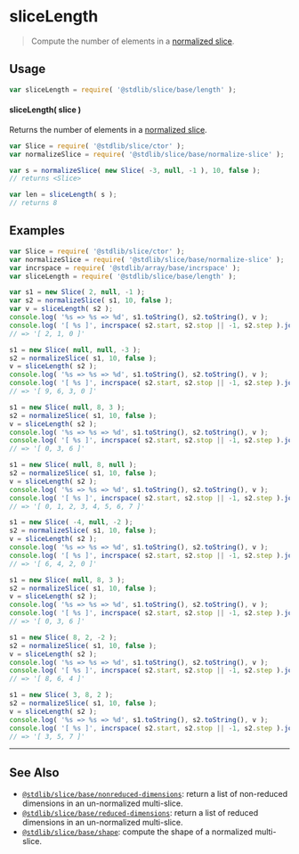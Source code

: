 <!--

@license Apache-2.0

Copyright (c) 2023 The Stdlib Authors.

Licensed under the Apache License, Version 2.0 (the "License");
you may not use this file except in compliance with the License.
You may obtain a copy of the License at

   http://www.apache.org/licenses/LICENSE-2.0

Unless required by applicable law or agreed to in writing, software
distributed under the License is distributed on an "AS IS" BASIS,
WITHOUT WARRANTIES OR CONDITIONS OF ANY KIND, either express or implied.
See the License for the specific language governing permissions and
limitations under the License.

-->

# sliceLength

> Compute the number of elements in a [normalized slice][@stdlib/slice/base/normalize-slice].

<!-- Section to include introductory text. Make sure to keep an empty line after the intro `section` element and another before the `/section` close. -->

<section class="intro">

</section>

<!-- /.intro -->

<!-- Package usage documentation. -->

<section class="usage">

## Usage

```javascript
var sliceLength = require( '@stdlib/slice/base/length' );
```

<a name="main"></a>

#### sliceLength( slice )

Returns the number of elements in a [normalized slice][@stdlib/slice/base/normalize-slice].

```javascript
var Slice = require( '@stdlib/slice/ctor' );
var normalizeSlice = require( '@stdlib/slice/base/normalize-slice' );

var s = normalizeSlice( new Slice( -3, null, -1 ), 10, false );
// returns <Slice>

var len = sliceLength( s );
// returns 8
```

</section>

<!-- /.usage -->

<!-- Package usage notes. Make sure to keep an empty line after the `section` element and another before the `/section` close. -->

<section class="notes">

</section>

<!-- /.notes -->

<!-- Package usage examples. -->

<section class="examples">

## Examples

<!-- eslint no-undef: "error" -->

```javascript
var Slice = require( '@stdlib/slice/ctor' );
var normalizeSlice = require( '@stdlib/slice/base/normalize-slice' );
var incrspace = require( '@stdlib/array/base/incrspace' );
var sliceLength = require( '@stdlib/slice/base/length' );

var s1 = new Slice( 2, null, -1 );
var s2 = normalizeSlice( s1, 10, false );
var v = sliceLength( s2 );
console.log( '%s => %s => %d', s1.toString(), s2.toString(), v );
console.log( '[ %s ]', incrspace( s2.start, s2.stop || -1, s2.step ).join( ', ' ) );
// => '[ 2, 1, 0 ]'

s1 = new Slice( null, null, -3 );
s2 = normalizeSlice( s1, 10, false );
v = sliceLength( s2 );
console.log( '%s => %s => %d', s1.toString(), s2.toString(), v );
console.log( '[ %s ]', incrspace( s2.start, s2.stop || -1, s2.step ).join( ', ' ) );
// => '[ 9, 6, 3, 0 ]'

s1 = new Slice( null, 8, 3 );
s2 = normalizeSlice( s1, 10, false );
v = sliceLength( s2 );
console.log( '%s => %s => %d', s1.toString(), s2.toString(), v );
console.log( '[ %s ]', incrspace( s2.start, s2.stop || -1, s2.step ).join( ', ' ) );
// => '[ 0, 3, 6 ]'

s1 = new Slice( null, 8, null );
s2 = normalizeSlice( s1, 10, false );
v = sliceLength( s2 );
console.log( '%s => %s => %d', s1.toString(), s2.toString(), v );
console.log( '[ %s ]', incrspace( s2.start, s2.stop || -1, s2.step ).join( ', ' ) );
// => '[ 0, 1, 2, 3, 4, 5, 6, 7 ]'

s1 = new Slice( -4, null, -2 );
s2 = normalizeSlice( s1, 10, false );
v = sliceLength( s2 );
console.log( '%s => %s => %d', s1.toString(), s2.toString(), v );
console.log( '[ %s ]', incrspace( s2.start, s2.stop || -1, s2.step ).join( ', ' ) );
// => '[ 6, 4, 2, 0 ]'

s1 = new Slice( null, 8, 3 );
s2 = normalizeSlice( s1, 10, false );
v = sliceLength( s2 );
console.log( '%s => %s => %d', s1.toString(), s2.toString(), v );
console.log( '[ %s ]', incrspace( s2.start, s2.stop || -1, s2.step ).join( ', ' ) );
// => '[ 0, 3, 6 ]'

s1 = new Slice( 8, 2, -2 );
s2 = normalizeSlice( s1, 10, false );
v = sliceLength( s2 );
console.log( '%s => %s => %d', s1.toString(), s2.toString(), v );
console.log( '[ %s ]', incrspace( s2.start, s2.stop || -1, s2.step ).join( ', ' ) );
// => '[ 8, 6, 4 ]'

s1 = new Slice( 3, 8, 2 );
s2 = normalizeSlice( s1, 10, false );
v = sliceLength( s2 );
console.log( '%s => %s => %d', s1.toString(), s2.toString(), v );
console.log( '[ %s ]', incrspace( s2.start, s2.stop || -1, s2.step ).join( ', ' ) );
// => '[ 3, 5, 7 ]'
```

</section>

<!-- /.examples -->

<!-- Section to include cited references. If references are included, add a horizontal rule *before* the section. Make sure to keep an empty line after the `section` element and another before the `/section` close. -->

<section class="references">

</section>

<!-- /.references -->

<!-- Section for related `stdlib` packages. Do not manually edit this section, as it is automatically populated. -->

<section class="related">

* * *

## See Also

-   <span class="package-name">[`@stdlib/slice/base/nonreduced-dimensions`][@stdlib/slice/base/nonreduced-dimensions]</span><span class="delimiter">: </span><span class="description">return a list of non-reduced dimensions in an un-normalized multi-slice.</span>
-   <span class="package-name">[`@stdlib/slice/base/reduced-dimensions`][@stdlib/slice/base/reduced-dimensions]</span><span class="delimiter">: </span><span class="description">return a list of reduced dimensions in an un-normalized multi-slice.</span>
-   <span class="package-name">[`@stdlib/slice/base/shape`][@stdlib/slice/base/shape]</span><span class="delimiter">: </span><span class="description">compute the shape of a normalized multi-slice.</span>

</section>

<!-- /.related -->

<!-- Section for all links. Make sure to keep an empty line after the `section` element and another before the `/section` close. -->

<section class="links">

[@stdlib/slice/base/normalize-slice]: https://github.com/stdlib-js/stdlib/tree/develop/lib/node_modules/%40stdlib/slice/base/normalize-slice

<!-- <related-links> -->

[@stdlib/slice/base/nonreduced-dimensions]: https://github.com/stdlib-js/stdlib/tree/develop/lib/node_modules/%40stdlib/slice/base/nonreduced-dimensions

[@stdlib/slice/base/reduced-dimensions]: https://github.com/stdlib-js/stdlib/tree/develop/lib/node_modules/%40stdlib/slice/base/reduced-dimensions

[@stdlib/slice/base/shape]: https://github.com/stdlib-js/stdlib/tree/develop/lib/node_modules/%40stdlib/slice/base/shape

<!-- </related-links> -->

</section>

<!-- /.links -->
